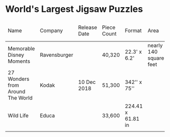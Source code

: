 <html>
<header>
  <title>World's Largest Jigsaw Puzzles</title>
</header>
<body>

<h1>World's Largest Jigsaw Puzzles</h1>


<table>
  <thead>
  <tr>
      <td>Name</td>
      <td>Company</td>
      <td>Release Date</td>
      <td>Piece Count</td>
      <td>Format</td>
      <td>Area</td>
      <td>Weight</td>
      <td>Estimated Completion Time</td>
  </tr>
  </thead>
  <tbody>
  <tr>
      <td>Memorable Disney Moments</td>
      <td>Ravensburger</td>
      <td></td>
      <td>40,320</td>
      <td>22.3' x 6.2'</td>
      <td>nearly 140 square feet</td>
      <td>approx. 44 lbs.</td>
      <td>About 600 Hours</td>
  </tr>
  <tr>
      <td>27 Wonders from Around The World</td>      
      <td>Kodak</td>
      <td>10 Dec 2018</td>
      <td>51,300</td>
      <td>342'' x 75'' </td>
      <td></td>
      <td></td>
      <td></td>
  </tr>
  <tr>
      <td>Wild Life</td>      
      <td>Educa</td>
      <td></td>
      <td>33,600</td>
      <td>224.41 x 61.81 in</td>
      <td></td>
      <td></td>
      <td></td>
  </tr>
  <tr>
      <td></td>      
      <td></td>
      <td></td>
      <td></td>
      <td></td>
      <td></td>
      <td></td>
      <td></td>
  </tr>
  </tbody>
</table>

</body>
</html>

